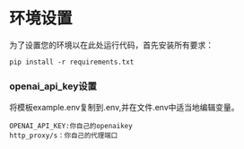
# 环境设置

为了设置您的环境以在此处运行代码，首先安装所有要求：
```shell
pip install -r requirements.txt
```
### openai_api_key设置
将模板example.env复制到.env,并在文件.env中适当地编辑变量。
```
OPENAI_API_KEY:你自己的openaikey
http_proxy/s：你自己的代理端口
```

